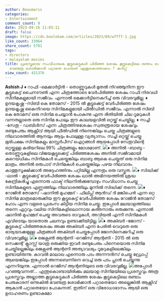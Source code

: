 ```yaml
---
author: Beaumaris
categories:
- Entertainment
comment_count: 0
date: 2023-09-16 11:03:11
draft: false
image: https://cdn.boolokam.com/articles/2023/09/wffff-1.jpg
like_count: 33964
share_count: 5781
tags:
- directors
- malayalam movies
title: പ്രശസ്തമായ സംവിധായക കൂട്ടുകെട്ടുകൾ പിരിഞ്ഞ ശേഷം കൂട്ടുകെട്ടിലെ രണ്ടാം പേരുകാരന്
  വേണ്ടത്ര ശോഭിക്കാൻ പറ്റാതെ പോയത് എന്തുകൊണ്ടാകാം ? കുറിപ്പ്
view_count: 431376
---
```


**Ashish J** ♦️ റാഫി -മെക്കാർട്ടിൻ - തൊണ്ണൂറുകൾ മുതൽ നിറഞ്ഞുനിന്ന ഈ കൂട്ടുകെട്ട് ചൈനടൗൺ എന്ന ചിത്രത്തോടെ വേർപിരിഞ്ഞ ശേഷം റാഫി നിരവധി സിനിമകളുമായി സജീവം. എന്നാൽ മെക്കാർട്ടിനെകുറിച്ച് ഒരു വിവരവുമില്ല. ♦️ ഉദയകൃഷ്ണ -സിബി കെ തോമസ് - 2015 ൽ കൂട്ടുക്കെട്ട് വേർപിരിഞ്ഞ ശേഷം ഉദയകൃഷ്ണ കൈനിറയെ സിനിമകളുമായി ഫീൽഡിൽ സജീവം. എന്നാൽ സിബി കെ തോമസ് ഒരു സിനിമ ചെയ്യാൻ പോകുന്നു എന്ന രീതിയിൽ ചില റൂമറുകൾ വന്നതല്ലാതെ ഒരു സിനിമ പോലും ഈ കാലയളവിൽ ഒറ്റയ്ക്ക് ചെയ്തില്ല. ♦️ സച്ചി -സേതു - ഡബിൾസ് എന്ന ചിത്രത്തിനുശേഷം സ്വതന്ത്രരായ ശേഷവും രണ്ടുപേരും ആക്റ്റീവ് ആയി ഫീൽഡിൽ നിന്നെങ്കിലും ചെയ്ത ചിത്രങ്ങളുടെ നിലവാരത്തിൽ ആനയും ആടും പോലുള്ള വ്യത്യാസം. സച്ചി ഒറ്റയ്ക്ക് ചെയ്ത ഭൂരിപക്ഷം സിനിമകളും മാസ്റ്റർപീസ് ഐറ്റങ്ങൾ ആയപ്പോൾ സേതുവിന്റെ ഒറ്റയ്ക്കുള്ള കരിയറിലെ 99% ചിത്രങ്ങളും മോശമാണ്. ![](https://cdn.boolokam.com/articles/2023/09/wffff-1.jpg)♦️ അനിൽ -ബാബു - തൊണ്ണൂറുകളിലെ വിജയകൂട്ടുക്കെട്ട് പിരിഞ്ഞശേഷം അനിൽ സജീവമായി കുറെയധികം സിനിമകൾ ചെയ്തെങ്കിലും ബാബു ആകെ ചെയ്തത് ഒരു സിനിമ മാത്രം. അനിൽ ഒരുപാട് സിനിമകൾ ചെയ്തെങ്കിലും പഴയ നിലവാരം കാത്തുസൂക്ഷിക്കാൻ അദ്ദേഹത്തിനും പറ്റിയില്ല എന്നതും ഒരു വസ്തുത. ![](https://cdn.boolokam.com/articles/2023/09/rrtt.jpg)♦️ സിദ്ധിക്ക് -ലാൽ - കൂട്ടുക്കെട്ട് വേർപിരിഞ്ഞ ശേഷം ലാൽ അഭിനയത്തിൽ ശ്രദ്ധ കേന്ദ്രീകരിച്ചു എന്നൊരു ഫാക്ട് നിലനിൽക്കുമ്പോഴും സംവിധാനം ചെയ്ത സിനിമകളുടെ എണ്ണത്തിലും നിലവാരത്തിലും മുന്നിൽ സിദ്ധിക്ക് തന്നെ. ![](https://cdn.boolokam.com/articles/2023/09/dqqwwwwww.webp)♦️ റോജിൻ തോമസ് -ഷാനിൽ മുഹമ്മദ്‌ - ഫിലിപ്സ് ആൻഡ് ദി മങ്കിപെൻ എന്ന ഒറ്റ സിനിമ മാത്രമൊരുക്കിയ ഈ കൂട്ടുകെട്ട് വേർപിരിഞ്ഞ ശേഷം റോജിൻ തോമസ് ഹോം എന്ന വളരെ പ്രശംസ കിട്ടിയ സിനിമ ചെയ്തു. ഇപ്പോൾ മലയാളത്തിലെ തന്നെ ഏറ്റവും വലിയ സിനിമകളിലൊന്നായ കത്തനാരും ഒരുക്കുന്നു. എന്നാൽ ഷാനിൽ മുഹമ്മദ്‌ ചെയ്ത അവരുടെ രാവുകൾ, അവിയൽ എന്നീ സിനിമകൾ എവിടെയും യാതൊരു ചലനവും ഉണ്ടാക്കിയിട്ടില്ല. ![](https://cdn.boolokam.com/articles/2023/09/dqfffff-1.jpg)♦️ അക്ബർ -ജോസ് - കൂട്ടുകെട്ട് പിരിഞ്ഞശേഷം അക്കു അക്ബർ എന്ന പേരിൽ വെറുതെ ഒരു ഭാര്യയടക്കമുള്ള ചിത്രങ്ങൾ അക്ബർ ചെയ്തപ്പോൾ ജോസിനെക്കുറിച്ച് ഒരു വിവരവുമില്ല. ![](https://cdn.boolokam.com/articles/2023/09/geh.jpeg)♦️ ജെക്സൺ ആന്റണി -റെജിസ് ആന്റണി - 2015 ൽ ഒരു സെക്കന്റ്‌ ക്ലാസ്സ്‌ യാത്ര ഒരുക്കിയ ഇവർ രണ്ടുപേരും പിന്നെയൊരു സിനിമ ചെയ്തില്ലെങ്കിലും ജെക്സൺ ആന്റണി അത്യാവശ്യം റൂമറുകളിലെങ്കിലും ഉണ്ടായിരുന്നു. കാവൽ മാലാഖ എന്നൊരു പടം അന്നൗൻസ് ചെയ്തു ഡ്രോപ്പ് ആയെങ്കിലും ഇപ്പോൾ അന്നബെന്നിനെ വെച്ച് ഒരു പടം പ്ലാൻ ചെയ്യുന്നു എന്നറിയുന്നു. എന്നാൽ റെജിസ് ആന്റണിയുടെ ഒരു വിവരവുമില്ല. ![](https://cdn.boolokam.com/articles/2023/09/ffgg.webp)അപ്പോൾ പറഞ്ഞുവന്നത്... എന്തുകൊണ്ടായിരിക്കും മലയാള സിനിമയിലെ പ്രശസ്തവും അത്ര പ്രശസ്തവും അല്ലാത്ത കൂട്ടുകെട്ടുകൾ പിരിഞ്ഞ ശേഷം കൂട്ടുകെട്ടിലെ രണ്ടാം പേരുകാരന് ഒന്നുകിൽ വേണ്ടത്ര ശോഭിക്കാൻ പറ്റാതെയോ അല്ലെങ്കിൽ ആക്റ്റീവ് ആകാൻ പറ്റാതെയോ പോകുന്നത്. ഇതിന് ഒരു വിരോധാഭാസം ആയി ഒരു ഉദാഹരണം ഉണ്ടാകുമോ